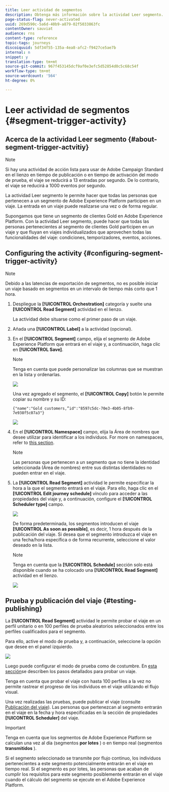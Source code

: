 ```yaml
---
title: Leer actividad de segmentos
description: Obtenga más información sobre la actividad Leer segmento.
page-status-flag: never-activated
uuid: 269d590c-5a6d-40b9-a879-02f5033863fc
contentOwner: sauviat
audience: rns
content-type: reference
topic-tags: journeys
discoiquuid: 5df34f55-135a-4ea8-afc2-f9427ce5ae7b
internal: n
snippet: y
translation-type: tm+mt
source-git-commit: 967f453145dcf9af0e3efc5d52854d0c5c68c54f
workflow-type: tm+mt
source-wordcount: '564'
ht-degree: 0%

---
```



# Leer actividad de segmentos {#segment-trigger-activity}

## Acerca de la actividad Leer segmento {#about-segment-trigger-actvitiy}

>[!NOTE]
>
>Si hay una actividad de acción lista para usar de Adobe Campaign Standard en el lienzo en tiempo de publicación o en tiempo de activación del modo de prueba, el viaje se reducirá a 13 entradas por segundo. De lo contrario, el viaje se reducirá a 1000 eventos por segundo.

La actividad Leer segmento le permite hacer que todas las personas que pertenecen a un segmento de Adobe Experience Platform participen en un viaje. La entrada en un viaje puede realizarse una vez o de forma regular.

Supongamos que tiene un segmento de clientes Gold en Adobe Experience Platform. Con la actividad Leer segmento, puede hacer que todas las personas pertenecientes al segmento de clientes Gold participen en un viaje y que fluyan en viajes individualizados que aprovechen todas las funcionalidades del viaje: condiciones, temporizadores, eventos, acciones.

## Configuring the activity {#configuring-segment-trigger-activity}

>[!NOTE]
>
>Debido a las latencias de exportación de segmentos, no es posible iniciar un viaje basado en segmentos en un intervalo de tiempo más corto que 1 hora.

1. Despliegue la **[!UICONTROL Orchestration]** categoría y suelte una **[!UICONTROL Read Segment]** actividad en el lienzo.

   La actividad debe situarse como el primer paso de un viaje.

1. Añada una **[!UICONTROL Label]** a la actividad (opcional).

1. En el **[!UICONTROL Segment]** campo, elija el segmento de Adobe Experience Platform que entrará en el viaje y, a continuación, haga clic en **[!UICONTROL Save]**.

   >[!NOTE]
   >
   >Tenga en cuenta que puede personalizar las columnas que se muestran en la lista y ordenarlas.

   ![](../assets/segment-trigger-segment-selection.png)

   Una vez agregado el segmento, el **[!UICONTROL Copy]** botón le permite copiar su nombre y su ID:

   `{"name":"Gold customers,”id":"8597c5dc-70e3-4b05-8fb9-7e938f5c07a3"}`

   ![](../assets/segment-trigger-copy.png)

1. En el **[!UICONTROL Namespace]** campo, elija la Área de nombres que desee utilizar para identificar a los individuos. For more on namespaces, refer to [this section](../event/selecting-the-namespace.md).

   >[!NOTE]
   >
   >Las personas que pertenecen a un segmento que no tiene la identidad seleccionada (Área de nombres) entre sus distintas identidades no pueden entrar en el viaje.

1. La **[!UICONTROL Read Segment]** actividad le permite especificar la hora a la que el segmento entrará en el viaje. Para ello, haga clic en el **[!UICONTROL Edit journey schedule]** vínculo para acceder a las propiedades del viaje y, a continuación, configure el **[!UICONTROL Scheduler type]** campo.

   ![](../assets/segment-trigger-schedule.png)

   De forma predeterminada, los segmentos introducen el viaje **[!UICONTROL As soon as possible]**, es decir, 1 hora después de la publicación del viaje. Si desea que el segmento introduzca el viaje en una fecha/hora específica o de forma recurrente, seleccione el valor deseado en la lista.

   >[!NOTE]
   >
   >Tenga en cuenta que la **[!UICONTROL Schedule]** sección solo está disponible cuando se ha colocado una **[!UICONTROL Read Segment]** actividad en el lienzo.

   ![](../assets/segment-trigger-properties.png)

## Prueba y publicación del viaje {#testing-publishing}

La **[!UICONTROL Read Segment]** actividad le permite probar el viaje en un perfil unitario o en 100 perfiles de prueba aleatorios seleccionados entre los perfiles cualificados para el segmento.

Para ello, active el modo de prueba y, a continuación, seleccione la opción que desee en el panel izquierdo.

![](../assets/segment-trigger-test-modes.png)

Luego puede configurar el modo de prueba como de costumbre. En [esta sección](../building-journeys/testing-the-journey.md)se describen los pasos detallados para probar un viaje.

Tenga en cuenta que probar el viaje con hasta 100 perfiles a la vez no permite rastrear el progreso de los individuos en el viaje utilizando el flujo visual.

Una vez realizadas las pruebas, puede publicar el viaje (consulte [Publicación del viaje](../building-journeys/publishing-the-journey.md)). Las personas que pertenezcan al segmento entrarán en el viaje en la fecha y hora especificadas en la sección de propiedades **[!UICONTROL Scheduler]** del viaje.

>[!IMPORTANT]
>
>Tenga en cuenta que los segmentos de Adobe Experience Platform se calculan una vez al día (segmentos **por lotes** ) o en tiempo real (segmentos **transmitidos** ).
>
>Si el segmento seleccionado se transmite por flujo continuo, los individuos pertenecientes a este segmento potencialmente entrarán en el viaje en tiempo real. Si el segmento es por lotes, las personas que acaban de cumplir los requisitos para este segmento posiblemente entrarán en el viaje cuando el cálculo del segmento se ejecute en el Adobe Experience Platform.
